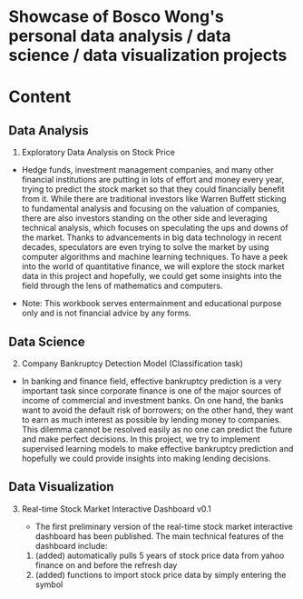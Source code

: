 # Showcase of Bosco Wong's personal data analysis / data science / data visualization projects

# Content

## Data Analysis

1. Exploratory Data Analysis on Stock Price
  
  - Hedge funds, investment management companies, and many other financial institutions are putting in lots of effort and money every year, trying to predict the stock market so that they could financially benefit from it. While there are traditional investors like Warren Buffett sticking to fundamental analysis and focusing on the valuation of companies, there are also investors standing on the other side and leveraging technical analysis, which focuses on speculating the ups and downs of the market. Thanks to advancements in big data technology in recent decades, speculators are even trying to solve the market by using computer algorithms and machine learning techniques. To have a peek into the world of quantitative finance, we will explore the stock market data in this project and hopefully, we could get some insights into the field through the lens of mathematics and computers.

  - Note: This workbook serves entermainment and educational purpose only and is not financial advice by any forms.

## Data Science

2. Company Bankruptcy Detection Model (Classification task)

  - In banking and finance field, effective bankruptcy prediction is a very important task since corporate finance is one of the major sources of income of commercial and investment banks. On one hand, the banks want to avoid the default risk of borrowers; on the other hand, they want to earn as much interest as possible by lending money to companies. This dilemma cannot be resolved easily as no one can predict the future and make perfect decisions. In this project, we try to implement supervised learning models to make effective bankruptcy prediction and hopefully we could provide insights into making lending decisions.

## Data Visualization
  
3. Real-time Stock Market Interactive Dashboard v0.1

   - The first preliminary version of the real-time stock market interactive dashboard has been published. The main technical features of the dashboard include:
   
    1. (added) automatically pulls 5 years of stock price data from yahoo finance on and before the refresh day
    2. (added) functions to import stock price data by simply entering the symbol

